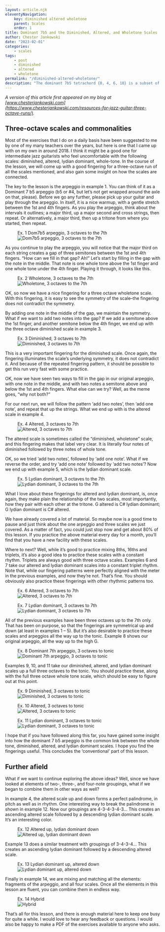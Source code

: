 ```yaml
---
layout: article.njk
eleventyNavigation:
    key: diminished altered wholetone
    parent: Scales
    order: 1
title: Dominant 7b5 and the Diminished, Altered, and Wholetone Scales
author: Chester Jankowski
date: "2023-02-01"
categories:
    - scales
tags:
    - post
    - diminished
    - altered
    - wholetone
permalink: "/diminished-altered-wholetone/"
description: "The dominant 7b5 tetrachord {0, 4, 6, 10} is a subset of the diminished, altered, and wholetone scales. We can use this to develop a useful fingering pattern for all three scales."
---
```


_A version of this article first appeared on my blog at [www.chesterjankowski.com](https://www.chesterjankowski.com/resources-for-jazz-guitar-three-octave-runs/)._

## Three-octave scales and commonalities

Most of the exercises that I do on a daily basis have been suggested to me by one of my many teachers over the years, but here is one that I came up with on my own in around 2018. I think it might be a good one for intermediate jazz guitarists who feel uncomfortable with the following scales: diminished, altered, lydian dominant, whole-tone. In the course of the lesson, we will come up with a good fingering for a three-octave run of all the scales mentioned, and also gain some insight on how the scales are connected.

The key to the lesson is the arpeggio in example 1. You can think of it as a Dominant 7 b5 arpeggio (b5 or #4, but let’s not get wrapped around the axle on that, please). Before we go any further, please pick up your guitar and play through the arpeggio. In itself, it is a nice warmup, with a gentle stretch between the 1st and 4th fingers. As you play the arpeggio, think about the intervals it outlines; a major third, up a major second and cross strings, then repeat. Or alternatively, a major third, then up a tritone from where you started, then repeat.

<figure><figcaption>Ex. 1 Dom7b5 arpeggio, 3 octaves to the 7th</figcaption><img src="images/01-Dom7b5-arpeggio-3-octaves-to-7th.svg" alt="Dom7b5 arpeggio, 3 octaves to the 7th"></figure>

As you continue to play the arpeggio, you will notice that the major third on each string creates a gap of three semitones between the 1st and 4th fingers. “How can we fill in that gap? Ah!” Let’s start by filling in the gap with the note in the middle. That note is one whole tone above the 1st finger and one whole tone under the 4th finger. Playing it through, it looks like this.

<figure><figcaption>Ex. 2 Wholetone, 3 octaves to the 7th</figcaption><img src="images/02-Wholetone-3-octaves-to-7th.svg" alt="Wholetone, 3 octaves to the 7th"></figure>

OK, so now we have a nice fingering for a three octave wholetone scale. With this fingering, it is easy to see the symmetry of the scale–the fingering does not contradict the symmetry.

By adding one note in the middle of the gap, we maintain the symmetry. What if we want to add two notes into the gap? If we add a semitone above the 1st finger, and another semitone below the 4th finger, we end up with the three octave diminished scale in example 3.

<figure><figcaption>Ex. 3 Diminished, 3 octaves to 7th</figcaption><img src="images/03-Diminished-3-octaves-to-7th.svg" alt="Diminished, 3 octaves to 7th"></figure>

This is a very important fingering for the diminished scale. Once again, the fingering illuminates the scale’s underlying symmetry, it does not contradict it. And because of the repeated fingering pattern, it should be possible to get this run very fast with some practice.

OK, now we have seen two ways to fill in the gap in our original arpeggio, with one note in the middle, and with two notes a semitone above and below the 1st and 4th fingers. What else can we try? Well, as the meme goes, “why not both?”

For our next run, we will follow the pattern ‘add two notes’, then ‘add one note’, and repeat that up the strings. What we end up with is the altered scale in example 4.

<figure><figcaption>Ex. 4 Altered, 3 octaves to 7th</figcaption><img src="images/04-Altered-3-octaves-to-7th.svg" alt="Altered, 3 octaves to 7th"></figure>

The altered scale is sometimes called the “diminished, wholetone” scale, and this fingering makes that label very clear. It is literally four notes of diminished followed by three notes of whole tone.

OK, so we tried ‘add two notes’, followed by ‘add one note’. What if we reverse the order, and try ‘add one note’ followed by ‘add two notes’? Now we end up with example 5, which is the lydian dominant scale.

<figure><figcaption>Ex. 5 Lydian dominant, 3 octaves to the 7th</figcaption><img src="images/05-Lydian-dominant-3-octaves-to-7th.svg" alt="Lydian dominant, 3 octaves to the 7th"></figure>

What I love about these fingerings for altered and lydian dominant, is, once again, they make plain the relationship of the two scales, most importantly, how they pair with each other at the tritone. G altered is C# lydian dominant; G lydian dominant is C# altered.

We have already covered a lot of material. So maybe now is a good time to pause and just think about the one arpeggio and three scales we just covered. As a matter of fact, you could just stop now and get about 80% of this lesson. If you practice the above material every day for a month, you’ll find that you have a new facility with these scales.

Where to next? Well, while it’s good to practice mixing 8ths, 16ths and triplets, it’s also a good idea to practice these scales with a constant rhythm. Triplets are always good with three octave scales. Examples 6 and 7 take our altered and lydian dominant scales into a constant triplet rhythm. Note that, while our fingering patterns were perfectly aligned with the meter in the previous examples, and now they’re not. That’s fine. You should obviously also practice these fingerings with other rhythmic patterns too.

<figure><figcaption>Ex. 6 Altered, 3 octaves to 7th</figcaption><img src="images/06-Altered-3-octaves-to-7th-triplets.svg" alt="Altered, 3 octaves to 7th"></figure>

<figure><figcaption>Ex. 7 Lydian dominant, 3 octaves to 7th</figcaption><img src="images/07-Lydian-dominant-3-octaves-to-7th-triplets.svg" alt="Lydian dominant, 3 octaves to 7th"></figure>

All of the previous examples have been three octaves up to the 7th only. That has been on purpose, so that the fingerings are symmetrical up and down (at least in examples 1 – 5). But it’s also desirable to practice these scales and arpeggios all the way up to the tonic. Example 8 shows our original arpeggio, all the way up to the high G. 

<figure><figcaption>Ex. 8 Dominant 7th arpeggio, 3 octaves to tonic</figcaption><img src="images/08-Dom7b5-arpeggio-3-octaves-to-tonic.svg" alt="Dominant 7th arpeggio, 3 octaves to tonic"></figure>

Examples 9, 10, and 11 take our diminished, altered, and lydian dominant scales up a full three octaves to the tonic. You should practice these, along with the full three octave whole tone scale, which should be easy to figure out at this point.

<figure><figcaption>Ex. 9 Diminished, 3 octaves to tonic</figcaption><img src="images/09-Diminished-3-octaves-to-tonic.svg" alt="Diminished, 3 octaves to tonic"></figure>

<figure><figcaption>Ex. 10 Altered, 3 octaves to tonic</figcaption><img src="images/10-Altered-3-octaves-to-tonic.svg" alt="Altered, 3 octaves to tonic"></figure>

<figure><figcaption>Ex. 11 Lydian dominant, 3 octaves to tonic</figcaption><img src="images/11-Lydian-dominant-3-octaves-to-tonic.svg" alt="Lydian dominant, 3 octaves to tonic"></figure>

I hope that if you have followed along this far, you have gained some insight into how the dominant 7 b5 arpeggio is the common link between the whole tone, diminished, altered, and lydian dominant scales. I hope you find the fingerings useful. This concludes the ‘conventional’ part of this lesson. 

## Further afield

What if we want to continue exploring the above ideas? Well, since we have looked at elements of two-, three-, and four-note groupings, what if we began to combine them in other ways as well?

In example 4, the altered scale up and down forms a perfect palindrome, in pitch as well as in rhythm. One interesting way to break the palindrome in shown in example 12. Now our groupings are 4-3-4-3-4-3… This creates an ascending altered scale followed by a descending lydian dominant scale. It’s an interesting color.

<figure><figcaption>Ex. 12 Altered up, lydian dominant down</figcaption><img src ="images/12-Altered-up-Lydian-dominant-down.svg" alt="Altered up, lydian dominant down"></figure>

Example 13 does a similar treatment with groupings of 3-4-3-4… This creates an ascending lydian dominant followed by a descending altered scale.

<figure><figcaption>Ex. 13 Lydian dominant up, altered down</figcaption><img src ="images/13-Lydian-dominant-up-altered-down.svg" alt="Lydian dominant up, altered down"></figure>

Finally in example 14, we are mixing and matching all the elements: fragments of the arpeggio, and all four scales. Once all the elements in this lesson are fluent, you can combine them in endless way.

<figure><figcaption>Ex. 14 Hybrid</figcaption><img src ="images/14-Hybrid.svg" alt="Hybrid"></figure>

That’s all for this lesson, and there is enough material here to keep one busy for quite a while. I would love to hear any feedback or questions. I would also be happy to make a PDF of the exercises available to anyone who asks.
